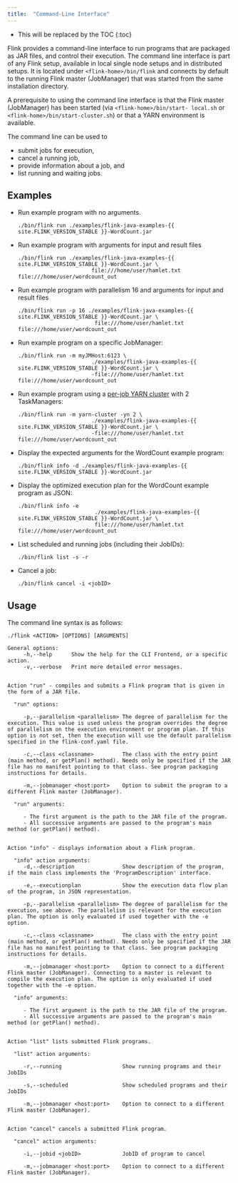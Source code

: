 ```yaml
---
title:  "Command-Line Interface"
---
```

<!--
Licensed to the Apache Software Foundation (ASF) under one
or more contributor license agreements.  See the NOTICE file
distributed with this work for additional information
regarding copyright ownership.  The ASF licenses this file
to you under the Apache License, Version 2.0 (the
"License"); you may not use this file except in compliance
with the License.  You may obtain a copy of the License at

  http://www.apache.org/licenses/LICENSE-2.0

Unless required by applicable law or agreed to in writing,
software distributed under the License is distributed on an
"AS IS" BASIS, WITHOUT WARRANTIES OR CONDITIONS OF ANY
KIND, either express or implied.  See the License for the
specific language governing permissions and limitations
under the License.
-->

* This will be replaced by the TOC
{:toc}


Flink provides a command-line interface to run programs that are packaged
as JAR files, and control their execution.  The command line interface is part
of any Flink setup, available in local single node setups and in
distributed setups. It is located under `<flink-home>/bin/flink`
and connects by default to the running Flink master (JobManager) that was
started from the same installation directory.

A prerequisite to using the command line interface is that the Flink
master (JobManager) has been started (via `<flink-home>/bin/start-
local.sh` or `<flink-home>/bin/start-cluster.sh`) or that a YARN
environment is available.

The command line can be used to

- submit jobs for execution,
- cancel a running job,
- provide information about a job, and
- list running and waiting jobs.

## Examples

-   Run example program with no arguments.

        ./bin/flink run ./examples/flink-java-examples-{{ site.FLINK_VERSION_STABLE }}-WordCount.jar

-   Run example program with arguments for input and result files

        ./bin/flink run ./examples/flink-java-examples-{{ site.FLINK_VERSION_STABLE }}-WordCount.jar \
                               file:///home/user/hamlet.txt file:///home/user/wordcount_out

-   Run example program with parallelism 16 and arguments for input and result files

        ./bin/flink run -p 16 ./examples/flink-java-examples-{{ site.FLINK_VERSION_STABLE }}-WordCount.jar \
                                file:///home/user/hamlet.txt file:///home/user/wordcount_out

-   Run example program on a specific JobManager:

        ./bin/flink run -m myJMHost:6123 \
                               ./examples/flink-java-examples-{{ site.FLINK_VERSION_STABLE }}-WordCount.jar \
                               -file:///home/user/hamlet.txt file:///home/user/wordcount_out

-   Run example program using a [per-job YARN cluster](yarn_setup.html#run-a-single-flink-job-on-hadoop-yarn) with 2 TaskManagers:

        ./bin/flink run -m yarn-cluster -yn 2 \
                               ./examples/flink-java-examples-{{ site.FLINK_VERSION_STABLE }}-WordCount.jar \
                               -file:///home/user/hamlet.txt file:///home/user/wordcount_out

-   Display the expected arguments for the WordCount example program:

        ./bin/flink info -d ./examples/flink-java-examples-{{ site.FLINK_VERSION_STABLE }}-WordCount.jar

-   Display the optimized execution plan for the WordCount example program as JSON:

        ./bin/flink info -e 
                                ./examples/flink-java-examples-{{ site.FLINK_VERSION_STABLE }}-WordCount.jar \
                                file:///home/user/hamlet.txt file:///home/user/wordcount_out

-   List scheduled and running jobs (including their JobIDs):

        ./bin/flink list -s -r

-   Cancel a job:

        ./bin/flink cancel -i <jobID>

## Usage

The command line syntax is as follows:

~~~
./flink <ACTION> [OPTIONS] [ARGUMENTS]

General options:
     -h,--help      Show the help for the CLI Frontend, or a specific action.
     -v,--verbose   Print more detailed error messages.


Action "run" - compiles and submits a Flink program that is given in the form of a JAR file.

  "run" options:

     -p,--parallelism <parallelism> The degree of parallelism for the execution. This value is used unless the program overrides the degree of parallelism on the execution environment or program plan. If this option is not set, then the execution will use the default parallelism specified in the flink-conf.yaml file.

     -c,--class <classname>         The class with the entry point (main method, or getPlan() method). Needs only be specified if the JAR file has no manifest pointing to that class. See program packaging instructions for details.

     -m,--jobmanager <host:port>    Option to submit the program to a different Flink master (JobManager).

  "run" arguments:

     - The first argument is the path to the JAR file of the program.
     - All successive arguments are passed to the program's main method (or getPlan() method).


Action "info" - displays information about a Flink program.

  "info" action arguments:
     -d,--description               Show description of the program, if the main class implements the 'ProgramDescription' interface.

     -e,--executionplan             Show the execution data flow plan of the program, in JSON representation.

     -p,--parallelism <parallelism> The degree of parallelism for the execution, see above. The parallelism is relevant for the execution plan. The option is only evaluated if used together with the -e option.

     -c,--class <classname>         The class with the entry point (main method, or getPlan() method). Needs only be specified if the JAR file has no manifest pointing to that class. See program packaging instructions for details.

     -m,--jobmanager <host:port>    Option to connect to a different Flink master (JobManager). Connecting to a master is relevant to compile the execution plan. The option is only evaluated if used together with the -e option.

  "info" arguments:

     - The first argument is the path to the JAR file of the program.
     - All successive arguments are passed to the program's main method (or getPlan() method).


Action "list" lists submitted Flink programs.

  "list" action arguments:

     -r,--running                   Show running programs and their JobIDs

     -s,--scheduled                 Show scheduled programs and their JobIDs

     -m,--jobmanager <host:port>    Option to connect to a different Flink master (JobManager).


Action "cancel" cancels a submitted Flink program.

  "cancel" action arguments:

     -i,--jobid <jobID>             JobID of program to cancel
     
     -m,--jobmanager <host:port>    Option to connect to a different Flink master (JobManager).
~~~
